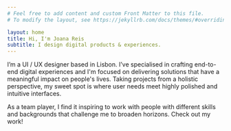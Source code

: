 ```yaml
---
# Feel free to add content and custom Front Matter to this file.
# To modify the layout, see https://jekyllrb.com/docs/themes/#overriding-theme-defaults

layout: home
title: Hi, I'm Joana Reis
subtitle: I design digital products & experiences.
---
```


I’m a UI / UX designer based in Lisbon. I’ve specialised in crafting end-to-end digital experiences and I'm focused on delivering solutions that have a meaningful impact on people's lives. Taking projects from a holistic perspective, my sweet spot is where user needs meet highly polished and intuitive interfaces. 

As a team player, I find it inspiring to work with people with different skills and backgrounds that challenge me to broaden horizons. Check out my work!